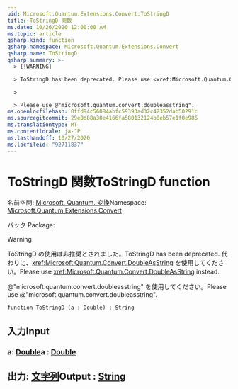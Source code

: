 ```yaml
---
uid: Microsoft.Quantum.Extensions.Convert.ToStringD
title: ToStringD 関数
ms.date: 10/26/2020 12:00:00 AM
ms.topic: article
qsharp.kind: function
qsharp.namespace: Microsoft.Quantum.Extensions.Convert
qsharp.name: ToStringD
qsharp.summary: >-
  > [!WARNING]

  > ToStringD has been deprecated. Please use <xref:Microsoft.Quantum.Convert.DoubleAsString> instead.

  >

  > Please use @"microsoft.quantum.convert.doubleasstring".
ms.openlocfilehash: 0ffd94c56084abfc59393ad32c42352dab50291c
ms.sourcegitcommit: 29e0d88a30e4166fa580132124b0eb57e1f0e986
ms.translationtype: MT
ms.contentlocale: ja-JP
ms.lasthandoff: 10/27/2020
ms.locfileid: "92711837"
---
```

# <a name="tostringd-function"></a><span data-ttu-id="18f1a-102">ToStringD 関数</span><span class="sxs-lookup"><span data-stu-id="18f1a-102">ToStringD function</span></span>

<span data-ttu-id="18f1a-103">名前空間: [Microsoft. Quantum. 変換](xref:Microsoft.Quantum.Extensions.Convert)</span><span class="sxs-lookup"><span data-stu-id="18f1a-103">Namespace: [Microsoft.Quantum.Extensions.Convert](xref:Microsoft.Quantum.Extensions.Convert)</span></span>

<span data-ttu-id="18f1a-104">パック [](https://nuget.org/packages/)</span><span class="sxs-lookup"><span data-stu-id="18f1a-104">Package: [](https://nuget.org/packages/)</span></span>


> [!WARNING]
> <span data-ttu-id="18f1a-105">ToStringD の使用は非推奨とされました。</span><span class="sxs-lookup"><span data-stu-id="18f1a-105">ToStringD has been deprecated.</span></span> <span data-ttu-id="18f1a-106">代わりに、<xref:Microsoft.Quantum.Convert.DoubleAsString> を使用してください。</span><span class="sxs-lookup"><span data-stu-id="18f1a-106">Please use <xref:Microsoft.Quantum.Convert.DoubleAsString> instead.</span></span>
>
> <span data-ttu-id="18f1a-107">@"microsoft.quantum.convert.doubleasstring" を使用してください。</span><span class="sxs-lookup"><span data-stu-id="18f1a-107">Please use @"microsoft.quantum.convert.doubleasstring".</span></span>



```qsharp
function ToStringD (a : Double) : String
```


## <a name="input"></a><span data-ttu-id="18f1a-108">入力</span><span class="sxs-lookup"><span data-stu-id="18f1a-108">Input</span></span>

### <a name="a--double"></a><span data-ttu-id="18f1a-109">a: [Double](xref:microsoft.quantum.lang-ref.double)</span><span class="sxs-lookup"><span data-stu-id="18f1a-109">a : [Double](xref:microsoft.quantum.lang-ref.double)</span></span>





## <a name="output--string"></a><span data-ttu-id="18f1a-110">出力: [文字列](xref:microsoft.quantum.lang-ref.string)</span><span class="sxs-lookup"><span data-stu-id="18f1a-110">Output : [String](xref:microsoft.quantum.lang-ref.string)</span></span>

